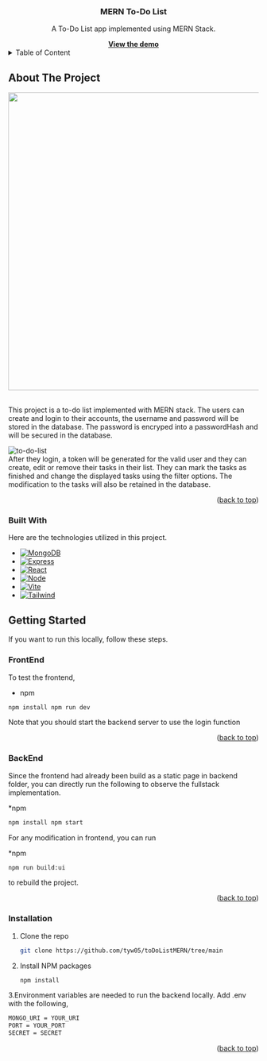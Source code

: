 
<br/>
<div align="center">
<h3 align="center"> MERN To-Do List </h3>
<p aligb="center">
  A To-Do List app implemented using MERN Stack.
</p>
<a href="https://todolist-2mdv.onrender.com"><strong>View the demo</strong></a>
</div>

<details>
<summary>Table of Content</summary>
</details>

## About The Project

<p align="center">
<img src="https://github.com/tyw05/toDoListMERN/assets/120542125/f0c13b27-c9b0-492a-8083-ba57046548b2" height="600">
</p>

<br/>
This project is a to-do list implemented with MERN stack. The users can create and login to their accounts, the username and password will be stored in the database.
The password is encryped into a passwordHash and will be secured in the database. 

![to-do-list](https://github.com/tyw05/toDoListMERN/assets/120542125/41d87f4b-d494-4c87-9952-5071eb21f589)
<br/>
After they login, a token will be generated for the valid user and they can create, edit or remove their tasks in their list.
They can mark the tasks as finished and change the displayed tasks using the filter options.
The modification to the tasks will also be retained in the database.

<p align="right">(<a href="#readme-top">back to top</a>)</p>

### Built With

Here are the technologies utilized in this project.

* [![MongoDB][MongoDB]][MongoDB-url]
* [![Express][Express.js]][Express-url]
* [![React][React.js]][React-url]
* [![Node][Node.js]][Node-url]
* [![Vite][Vite.js]][Vite-url]
* [![Tailwind][TailwindCSS]][Tailwind-url]

## Getting Started 

If you want to run this locally, follow these steps.

### FrontEnd

To test the frontend, 
* npm 
```sh
npm install npm run dev
```
Note that you should start the backend server to use the login function

<p align="right">(<a href="#readme-top">back to top</a>)</p>

### BackEnd

Since the frontend had already been build as a static page in backend folder, you can directly run the following to observe the fullstack implementation.

*npm
```sh 
npm install npm start
```

For any modification in frontend, you can run 

*npm
```sh
npm run build:ui
```

to rebuild the project.

<p align="right">(<a href="#readme-top">back to top</a>)</p>

### Installation
1. Clone the repo
   ```sh
   git clone https://github.com/tyw05/toDoListMERN/tree/main
   ```
2. Install NPM packages
   ```sh
   npm install
   ```

3.Environment variables are needed to run the backend locally. Add .env with the following,
```sh
MONGO_URI = YOUR_URI
PORT = YOUR_PORT
SECRET = SECRET
```
<p align="right">(<a href="#readme-top">back to top</a>)</p>

<!-- MARKDOWN LINKS & IMAGES -->
[React.js]: https://img.shields.io/badge/React-20232A?style=for-the-badge&logo=react&logoColor=61DAFB
[React-url]: https://reactjs.org/
[Express.js]: https://img.shields.io/badge/express.js-%23404d59.svg?style=for-the-badge&logo=express&logoColor=%2361DAFB
[Express-url]: https://expressjs.com/
[MongoDB]: https://img.shields.io/badge/MongoDB-%234ea94b.svg?style=for-the-badge&logo=mongodb&logoColor=white
[MongoDB-url]: https://www.mongodb.com/
[Node.js]: https://img.shields.io/badge/node.js-6DA55F?style=for-the-badge&logo=node.js&logoColor=white
[Node-url]: https://nodejs.org/
[TailwindCSS]: https://img.shields.io/badge/tailwindcss-%2338B2AC.svg?style=for-the-badge&logo=tailwind-css&logoColor=white
[Tailwind-url]: https://tailwindcss.com/
[Vite.js]: https://img.shields.io/badge/vite-%23646CFF.svg?style=for-the-badge&logo=vite&logoColor=white
[Vite-url]: https://vitejs.dev/
